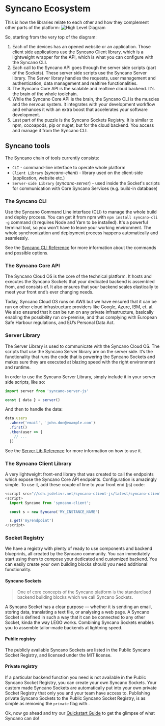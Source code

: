 # Syncano Ecosystem

This is how the libraries relate to each other and how they complement other parts of the platform:
![High Level Diagram](/img/syncano_arch.png)


So, starting from the very top of the diagram:
1. Each of the devices has an opened website or an application. Those client side applications use the Syncano Client library, which is a lightweight wrapper for the API, which is what you can configure with the Syncano CLI.
2. Each call to the Syncano API goes through the server side scripts (part of the Sockets). These server side scripts use the Syncano Server library. The Server library handles the requests, user management and authentication, data management and realtime functionalities.
3. The Syncano Core API is the scalable and realtime cloud backend. It's the brain of the whole toolchain.
4. While the Syncano Core API is the brain, the Syncano CLI is the muscles and the nervous system. It integrates with your development workflow and enhances it with an extra boost that accelerates your software development.
5. Last part of the puzzle is the Syncano Sockets Registry. It is similar to npm, cocoapods, pip or nuget, but for the cloud backend. You access and manage it from the Syncano CLI.

## Syncano tools
The Syncano chain of tools currently consists:

- `CLI` - command-line interface to operate whole platform
- `Client Library` (*syncano-client*) - library used on the client-side (application, website etc.)
- `Server-side Library` (*syncano-server*) - used inside the Socket's scripts for communication with Core Syncano Services (e.g. build-in database)

### The Syncano CLI

Use the Syncano Command Line interface (CLI) to manage the whole build and deploy process. You can get it from npm with `npm install syncano-cli -g` command (it requires Node and Yarn to be installed). It's a powerful terminal tool, so you won't have to leave your working environment. The whole synchronization and deployment process happens automatically and seamlessly.

See the [Syncano CLI Reference](/cli-reference/installation) for more information about the commands and possible options.

### The Syncano Core API

The Syncano Cloud OS is the core of the technical platform. It hosts and executes the Syncano Sockets that your dedicated backend is assembled from, and consists of. It also ensures that your backend scales elastically to meet your front end’s ever changing needs.

Today, Syncano Cloud OS runs on AWS but we have ensured that it can be run on other cloud infrastructure providers like Google, Azure, IBM, et. al. We also ensured that it can be run on any private infrastructure, basically enabling the possibility run on-premise, and thus complying with European Safe Harbour regulations, and EU’s Personal Data Act.

### Server Library

The Server Library is used to communicate with the Syncano Cloud OS. The scripts that use the Syncano Server library are on the server side. It’s the functionality that runs the code that is powering the Syncano Sockets and makes sure they are executed at blazing speed with the right environment and runtime.

In order to use the Syncano Server Library, simply include it in your server side scripts, like so:

```javascript
import server from 'syncano-server-js'

const { data } = server()
```
And then to handle the data:
```javascript
data.users
  .where('email', 'john.doe@example.com')
  .first()
  .then(user => {
    // ...
  })

```

See the [Server Lib Reference](/server-lib-reference/installation) for more information on how to use it.


### The Syncano Client Library

A very lightweight front-end library that was created to call the endpoints which expose the Syncano Core API endpoints. Configuration is amazingly simple. To use it, add these couple of line to your front end (js) code:

```javascript
<script src="//cdn.jsdelivr.net/syncano-client-js/latest/syncano-client.min.js"></script>
<script>
  import Syncano from 'syncano-client';

  const s = new Syncano('MY_INSTANCE_NAME')

  s.get('my/endpoint')
</script>
```

### Socket Registry

We have a registry with plenty of ready to use components and backend blueprints, all created by the Syncano community. You can immediately start using them to compose your dedicated and customized backend. You can easily create your own building blocks should you need additional functionality.

#### Syncano Sockets

> One of core concepts of the Syncano platform is the standardised backend building blocks which we call Syncano Sockets.

A Syncano Socket has a clear purpose — whether it is sending an email, storing data, translating a text file, or analysing a web page. A Syncano Socket is defined in such a way that it can be connected to any other Socket, kinda the way LEGO works. Combining Syncano Sockets enables you to assemble tailor-made backends at lightning speed.

#### Public registry
The publicly available Syncano Sockets are listed in the Public Syncano Socket Registry, and licensed under the MIT license.

#### Private registry
If a particular backend function you need is not available in the Public Syncano Socket Registry, you can create your own Syncano Sockets. Your custom made Syncano Sockets are automatically put into your own private Socket Registry that only you and your team have access to. Publishing private Syncano Sockets to the Public Syncano Socket Registry, is as simple as removing the `private` flag with .


Ok, now go ahead and try our [Quickstart Guide](/getting-started/quickstart) to get the glimpse of what Syncano can do!
